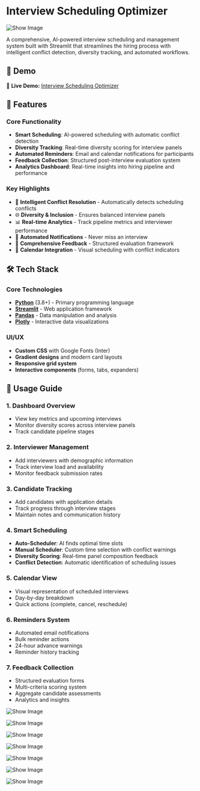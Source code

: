 # Interview Scheduling Optimizer

![Show Image](assets/iso0.png)

A comprehensive, AI-powered interview scheduling and management system built with Streamlit that streamlines the hiring process with intelligent conflict detection, diversity tracking, and automated workflows.


## 🎥 Demo

🔗 **Live Demo:** [Interview Scheduling Optimizer](https://interviewscheduling.streamlit.app)

## 🚀 Features

### Core Functionality
- **Smart Scheduling**: AI-powered scheduling with automatic conflict detection
- **Diversity Tracking**: Real-time diversity scoring for interview panels
- **Automated Reminders**: Email and calendar notifications for participants
- **Feedback Collection**: Structured post-interview evaluation system
- **Analytics Dashboard**: Real-time insights into hiring pipeline and performance

### Key Highlights
- 🤖 **Intelligent Conflict Resolution** - Automatically detects scheduling conflicts
- 🌐 **Diversity & Inclusion** - Ensures balanced interview panels
- 📊 **Real-time Analytics** - Track pipeline metrics and interviewer performance
- 🔔 **Automated Notifications** - Never miss an interview
- 📝 **Comprehensive Feedback** - Structured evaluation framework
- 📅 **Calendar Integration** - Visual scheduling with conflict indicators

## 🛠️ Tech Stack

### Core Technologies
- **[Python](https://www.python.org/)** (3.8+) - Primary programming language
- **[Streamlit](https://streamlit.io/)** - Web application framework
- **[Pandas](https://pandas.pydata.org/)** - Data manipulation and analysis
- **[Plotly](https://plotly.com/)** - Interactive data visualizations


### UI/UX
- **Custom CSS** with Google Fonts (Inter)
- **Gradient designs** and modern card layouts
- **Responsive grid system**
- **Interactive components** (forms, tabs, expanders)


## 🎯 Usage Guide

### 1. Dashboard Overview
- View key metrics and upcoming interviews
- Monitor diversity scores across interview panels
- Track candidate pipeline stages

### 2. Interviewer Management
- Add interviewers with demographic information
- Track interview load and availability
- Monitor feedback submission rates

### 3. Candidate Tracking
- Add candidates with application details
- Track progress through interview stages
- Maintain notes and communication history

### 4. Smart Scheduling
- **Auto-Scheduler**: AI finds optimal time slots
- **Manual Scheduler**: Custom time selection with conflict warnings
- **Diversity Scoring**: Real-time panel composition feedback
- **Conflict Detection**: Automatic identification of scheduling issues

### 5. Calendar View
- Visual representation of scheduled interviews
- Day-by-day breakdown
- Quick actions (complete, cancel, reschedule)

### 6. Reminders System
- Automated email notifications
- Bulk reminder actions
- 24-hour advance warnings
- Reminder history tracking

### 7. Feedback Collection
- Structured evaluation forms
- Multi-criteria scoring system
- Aggregate candidate assessments
- Analytics and insights

![Show Image](assets/iso1.png)

![Show Image](assets/iso2.png)

![Show Image](assets/iso3.png)

![Show Image](assets/iso4.png)

![Show Image](assets/iso5.png)

![Show Image](assets/iso6.png)

![Show Image](assets/iso7.png)